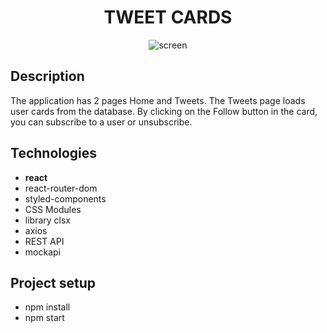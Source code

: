 <h1 align='center'>TWEET CARDS</h2>

<div align="center">
<image src="/src/images/screen.jpg" alt="screen" align='center'>
</div>

## Description

The application has 2 pages Home and Tweets. The Tweets page loads user cards
from the database. By clicking on the Follow button in the card, you can
subscribe to a user or unsubscribe.

## Technologies

- **react**
- react-router-dom
- styled-components
- CSS Modules
- library clsx
- axios
- REST API
- mockapi

## Project setup

- npm install
- npm start
